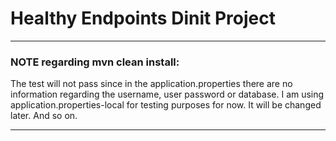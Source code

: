 # Healthy Endpoints Dinit Project

----

### NOTE regarding mvn clean install:


The test will not pass since in the application.properties there are no information 
regarding the username, user password or database. I am using 
application.properties-local for testing purposes for now. 
It will be changed later. And so on.

----




